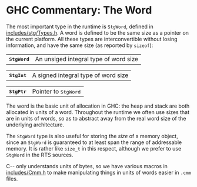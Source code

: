 # GHC Commentary: The Word



The most important type in the runtime is `StgWord`, defined in [includes/stg/Types.h](/trac/ghc/browser/ghc/includes/stg/Types.h).  A word is defined to be the same size as a pointer on the current platform.  All these types are interconvertible without losing information, and have the same size (as reported by `sizeof`):


<table><tr><th><tt>StgWord</tt></th>
<td>
An unsiged integral type of word size
</td></tr></table>


<table><tr><th><tt>StgInt</tt></th>
<td>
A signed integral type of word size
</td></tr></table>


<table><tr><th><tt>StgPtr</tt></th>
<td>
Pointer to <tt>StgWord</tt>
</td></tr></table>



The word is the basic unit of allocation in GHC: the heap and stack are both allocated in units of a word.  Throughout the runtime we often use sizes that are in units of words, so as to abstract away from the real word size of the underlying architecture.


The `StgWord` type is also useful for storing the *size* of a memory object, since an `StgWord` is guaranteed to at least span the range of addressable memory. It is rather like `size_t` in this respect, although we prefer to use `StgWord` in the RTS sources.


C-- only understands units of bytes, so we have various macros in [includes/Cmm.h](/ghc/ghc/tree/master/ghc/includes/Cmm.h) to make manipulating things in units of words easier in `.cmm` files.
